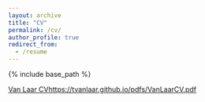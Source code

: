 ```yaml
---
layout: archive
title: "CV"
permalink: /cv/
author_profile: true
redirect_from:
  - /resume
---
```


{% include base_path %}

[Van Laar CV](https://tvanlaar.github.io/pdfs/VanLaarCV.pdf)https://tvanlaar.github.io/pdfs/VanLaarCV.pdf
